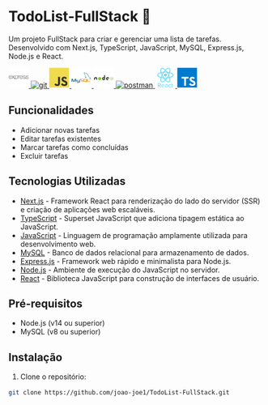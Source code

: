 # TodoList-FullStack 🚀

Um projeto FullStack para criar e gerenciar uma lista de tarefas. Desenvolvido com Next.js, TypeScript, JavaScript, MySQL, Express.js, Node.js e React.
<p align="left"> <a href="https://expressjs.com" target="_blank" rel="noreferrer"> <img src="https://raw.githubusercontent.com/devicons/devicon/master/icons/express/express-original-wordmark.svg" alt="express" width="40" height="40"/> </a> <a href="https://git-scm.com/" target="_blank" rel="noreferrer"> <img src="https://www.vectorlogo.zone/logos/git-scm/git-scm-icon.svg" alt="git" width="40" height="40"/> </a> <a href="https://developer.mozilla.org/en-US/docs/Web/JavaScript" target="_blank" rel="noreferrer"> <img src="https://raw.githubusercontent.com/devicons/devicon/master/icons/javascript/javascript-original.svg" alt="javascript" width="40" height="40"/> </a> <a href="https://www.mysql.com/" target="_blank" rel="noreferrer"> <img src="https://raw.githubusercontent.com/devicons/devicon/master/icons/mysql/mysql-original-wordmark.svg" alt="mysql" width="40" height="40"/> </a> <a href="https://nodejs.org" target="_blank" rel="noreferrer"> <img src="https://raw.githubusercontent.com/devicons/devicon/master/icons/nodejs/nodejs-original-wordmark.svg" alt="nodejs" width="40" height="40"/> </a> <a href="https://postman.com" target="_blank" rel="noreferrer"> <img src="https://www.vectorlogo.zone/logos/getpostman/getpostman-icon.svg" alt="postman" width="40" height="40"/> </a> <a href="https://reactjs.org/" target="_blank" rel="noreferrer"> <img src="https://raw.githubusercontent.com/devicons/devicon/master/icons/react/react-original-wordmark.svg" alt="react" width="40" height="40"/> </a> <a href="https://www.typescriptlang.org/" target="_blank" rel="noreferrer"> <img src="https://raw.githubusercontent.com/devicons/devicon/master/icons/typescript/typescript-original.svg" alt="typescript" width="40" height="40"/> </a> </p>

## Funcionalidades

- Adicionar novas tarefas
- Editar tarefas existentes
- Marcar tarefas como concluídas
- Excluir tarefas

## Tecnologias Utilizadas

- [Next.js](https://nextjs.org) - Framework React para renderização do lado do servidor (SSR) e criação de aplicações web escaláveis.
- [TypeScript](https://www.typescriptlang.org) - Superset JavaScript que adiciona tipagem estática ao JavaScript.
- [JavaScript](https://developer.mozilla.org/en-US/docs/Web/JavaScript) - Linguagem de programação amplamente utilizada para desenvolvimento web.
- [MySQL](https://www.mysql.com) - Banco de dados relacional para armazenamento de dados.
- [Express.js](https://expressjs.com) - Framework web rápido e minimalista para Node.js.
- [Node.js](https://nodejs.org) - Ambiente de execução do JavaScript no servidor.
- [React](https://reactjs.org) - Biblioteca JavaScript para construção de interfaces de usuário.

## Pré-requisitos

- Node.js (v14 ou superior)
- MySQL (v8 ou superior)

## Instalação

1. Clone o repositório:

```bash
git clone https://github.com/joao-joe1/TodoList-FullStack.git
